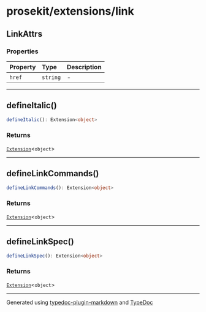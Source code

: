 # prosekit/extensions/link

<a id="linkattrs" name="linkattrs"></a>

## LinkAttrs

### Properties

| Property | Type | Description |
| :------ | :------ | :------ |
| `href` | `string` | - |

***

<a id="defineitalic" name="defineitalic"></a>

## defineItalic()

```ts
defineItalic(): Extension<object>
```

### Returns

[`Extension`](../core.md#extensiont)\<`object`\>

***

<a id="definelinkcommands" name="definelinkcommands"></a>

## defineLinkCommands()

```ts
defineLinkCommands(): Extension<object>
```

### Returns

[`Extension`](../core.md#extensiont)\<`object`\>

***

<a id="definelinkspec" name="definelinkspec"></a>

## defineLinkSpec()

```ts
defineLinkSpec(): Extension<object>
```

### Returns

[`Extension`](../core.md#extensiont)\<`object`\>

***

Generated using [typedoc-plugin-markdown](https://www.npmjs.com/package/typedoc-plugin-markdown) and [TypeDoc](https://typedoc.org/)
